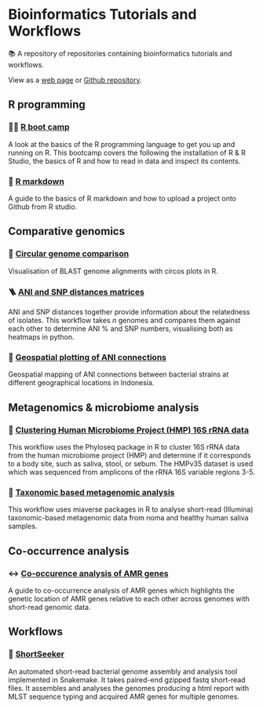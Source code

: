 # Bioinformatics Tutorials and Workflows

📚 A repository of repositories containing bioinformatics tutorials and workflows.

View as a [web page](https://rngoodman.github.io/tutorials/) or [Github repository](https://github.com/rngoodman/tutorials).

## R programming

### 🏃‍♂ [R boot camp](https://github.com/rngoodman/R-boot-camp)

A look at the basics of the R programming language to get you up and running on R. This bootcamp covers the following the installation of R & R Studio, the basics of R and how to read in data and inspect its contents.

### 📝 [R markdown](https://github.com/rngoodman/R-Markdown-Basics)

A guide to the basics of R markdown and how to upload a project onto Github from R studio.

## Comparative genomics

### 🔘 [Circular genome comparison](https://github.com/rngoodman/circular-genome-comparisons)
Visualisation of BLAST genome alignments with circos plots in R.

### 🪜 [ANI and SNP distances matrices](https://github.com/rngoodman/ANI-and-SNP-distances)
ANI and SNP distances together provide information about the relatedness of isolates. This workflow takes *n* genomes and compares them against each other to determine ANI % and SNP numbers, visualising both as heatmaps in python. 

### 📍 [Geospatial plotting of ANI connections](https://github.com/rngoodman/trycycle-ESBL-E-jakarta)
Geospatial mapping of ANI connections between bacterial strains at different geographical locations in Indonesia. 

## Metagenomics & microbiome analysis

### 🦠 [Clustering Human Microbiome Project (HMP) 16S rRNA data](https://github.com/rngoodman/clustering-HMP-data)
This workflow uses the Phyloseq package in R to cluster 16S rRNA data from the human microbiome project (HMP) and determine if it corresponds to a body site, such as saliva, stool, or sebum. The HMPv35 dataset is used which was sequenced from amplicons of the rRNA 16S variable regions 3-5.

### 🦠 [Taxonomic based metagenomic analysis](https://github.com/rngoodman/noma-metagenomics)
This workflow uses miaverse packages in R to analyse short-read (Illumina) taxonomic-based metagenomic data from  noma and healthy human saliva samples. 

## Co-occurrence analysis

### ↔️ [Co-occurence analysis of AMR genes](https://github.com/rngoodman/co-occurrence-analysis)

A guide to co-occurrence analysis of AMR genes which highlights the genetic location of AMR genes relative to each other across genomes with short-read genomic data. 

## Workflows

### 🧬 [ShortSeeker](https://github.com/rngoodman/ShortSeeker)

An automated short-read bacterial genome assembly and analysis tool implemented in Snakemake. It takes paired-end gzipped fastq short-read files. It assembles and analyses the genomes producing a html report with MLST sequence typing and acquired AMR genes for multiple genomes.






